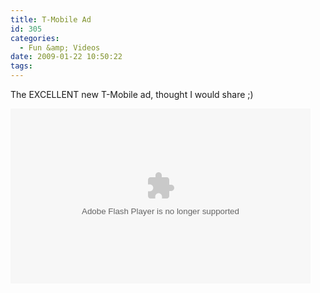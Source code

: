 ```yaml
---
title: T-Mobile Ad
id: 305
categories:
  - Fun &amp; Videos
date: 2009-01-22 10:50:22
tags:
---
```


The EXCELLENT new T-Mobile ad, thought I would share ;)

<object width="480" height="280" data="/wp-content/uploads/Flash/tmob/flvplayer.swf" type="application/x-shockwave-flash"><param name="src" value="/wp-content/uploads/Flash/tmob/flvplayer.swf" /></object>